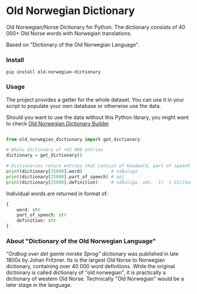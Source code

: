 # Old Norwegian Dictionary

Old Norwegian/Norse Dictionary for Python. The dictionary consists of 40 000+ Old Norse words with Norwegian translations.

Based on "Dictionary of the Old Norwegian Language".

### Install

`pip install old-norwegian-dictionary`

### Usage

The project provides a getter for the whole dataset. You can use it in your script to populate your own database or otherwise use the data.

Should you want to use the data without this Python library, you might want to check [Old Norwegian Dictionary Builder](https://github.com/stscoundrel/old-norwegian-dictionary-builder)


```python

from old_norwegian_dictionary import get_dictionary

# Whole dictionary of +42 000 entries
dictionary = get_dictionary()

# Dictionaries return entries that consist of headword, part of speech and definition.
print(dictionary[25000].word)           # náðuliga
print(dictionary[25000].part_of_speech) # adj
print(dictionary[25000].definition)     # náðuliga, adv.  1)  i Stilhed, ubemærket; hann bauð at hafa [...and more]

```

Individual words are returned in format of:

```python
{
    word: str
    part_of_speech: str
    definition: str
}
```



### About "Dictionary of the Old Norwegian Language"

_"Ordbog over det gamle norske Sprog"_ dictionary was published in late 1800s by Johan Fritzner. Its is the largest Old Norse to Norwegian dictionary, containing over 40 000 word definitions. While the original dictionary is called dictionary of "old norwegian", it is practically a dictionary of western Old Norse. Technically "Old Norwegian" would be a later stage in the language.
